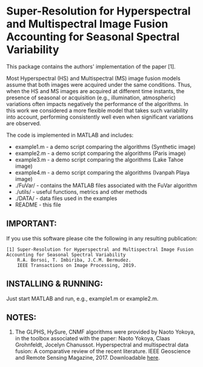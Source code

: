 #   Super-Resolution for Hyperspectral and Multispectral Image Fusion Accounting for Seasonal Spectral Variability    #

This package contains the authors' implementation of the paper [1].

Most Hyperspectral (HS) and Multispectral (MS) image fusion models assume that both images were acquired under the same conditions. Thus, when the HS and MS images are acquired at different time instants, the presence of seasonal or acquisition (e.g., illumination, atmospheric) variations often impacts negatively the performance of the algorithms. In this work we considered a more flexible model that takes such variability into account, performing consistently well even when significant variations are observed.


The code is implemented in MATLAB and includes:  
-  example1.m                - a demo script comparing the algorithms (Synthetic image)  
-  example2.m                - a demo script comparing the algorithms (Paris image)  
-  example3.m                - a demo script comparing the algorithms (Lake Tahoe image)  
-  example4.m                - a demo script comparing the algorithms (Ivanpah Playa image)  
-  ./FuVar/                  - contains the MATLAB files associated with the FuVar algorithm  
-  ./utils/                  - useful functions, metrics and other methods  
-  ./DATA/                   - data files used in the examples  
-  README                    - this file  



## IMPORTANT:
If you use this software please cite the following in any resulting
publication:

    [1] Super-Resolution for Hyperspectral and Multispectral Image Fusion Accounting for Seasonal Spectral Variability
        R.A. Borsoi, T. Imbiriba, J.C.M. Bermudez.
        IEEE Transactions on Image Processing, 2019.



## INSTALLING & RUNNING:
Just start MATLAB and run, e.g., example1.m or example2.m.


## NOTES:
1.  The GLPHS, HySure, CNMF algorithms were provided by Naoto Yokoya, in the toolbox associated with the paper:
    Naoto Yokoya, Claas Grohnfeldt, Jocelyn Chanussot.
    Hyperspectral and multispectral data fusion: A comparative review of the recent literature.
    IEEE Geoscience and Remote Sensing Magazine, 2017.
    Downloadable [here](https://openremotesensing.net/wp-content/uploads/2017/11/HSMSFusionToolbox.zip). 










